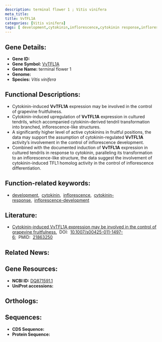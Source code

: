 ```yaml
---
description: terminal flower 1 ; Vitis vinifera
meta_title:
title: VvTFL1A
categories: [Vitis vinifera]
tags: [ development,cytokinin,inflorescence,cytokinin response,inflorescence development ]
---
```


## Gene Details:
- **Gene ID:** []()
- **Gene Symbol:** <u>VvTFL1A</u>
- **Gene Name:** terminal flower 1
- **Genome:** []()
- **Species:** *Vitis vinifera*

## Functional Descriptions:
   - Cytokinin-induced **VvTFL1A** expression may be involved in the control of grapevine fruitfulness.
   - Cytokinin-induced upregulation of **VvTFL1A** expression in cultured tendrils, which accompanied cytokinin-derived tendril transformation into branched, inflorescence-like structures.
   - A significantly higher level of active cytokinins in fruitful positions, the data may support the assumption of cytokinin-regulated **VvTFL1A** activity’s involvement in the control of inflorescence development.
   - Combined with the documented induction of **VvTFL1A** expression in cultured tendrils in response to cytokinin, paralleling its transformation to an inflorescence-like structure, the data suggest the involvement of cytokinin-induced TFL1 homolog activity in the control of inflorescence differentiation.

## Function-related keywords:
   - [development](/tags/development/),&nbsp;&nbsp;[cytokinin](/tags/cytokinin/),&nbsp;&nbsp;[inflorescence](/tags/inflorescence/),&nbsp;&nbsp;[cytokinin-response](/tags/cytokinin-response/),&nbsp;&nbsp;[inflorescence-development](/tags/inflorescence-development/)

## Literature:
   - [Cytokinin-induced VvTFL1A expression may be involved in the control of grapevine fruitfulness.](https://doi.org/10.1007/s00425-011-1497-6)&nbsp;&nbsp;DOI:&nbsp;&nbsp;[10.1007/s00425-011-1497-6](https://doi.org/10.1007/s00425-011-1497-6);&nbsp;&nbsp;PMID:&nbsp;&nbsp;[21863250](https://pubmed.ncbi.nlm.nih.gov/21863250/)

## Related News:

## Gene Resources:
- **NCBI ID:**  [DQ871591.1](https://www.ncbi.nlm.nih.gov/gene/?term=DQ871591.1)
- **UniProt accessions:**  [](https://www.uniprot.org/uniprotkb//entry)

## Orthologs:

## Sequences:
- **CDS Sequence:**
- **Protein Sequence:**
